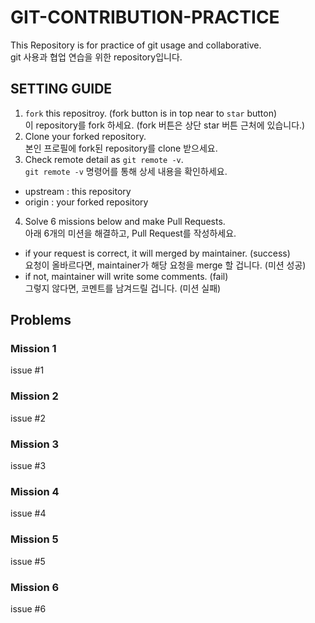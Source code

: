 # GIT-CONTRIBUTION-PRACTICE

This Repository is for practice of git usage and collaborative. <br />
git 사용과 협업 연습을 위한 repository입니다.

## SETTING GUIDE

1. `fork` this repositroy. (fork button is in top near to `star` button) <br />
   이 repository를 fork 하세요. (fork 버튼은 상단 star 버튼 근처에 있습니다.)
2. Clone your forked repository. <br />
   본인 프로필에 fork된 repository를 clone 받으세요.
3. Check remote detail as `git remote -v`. <br />
   `git remote -v` 명령어를 통해 상세 내용을 확인하세요.

- upstream : this repository
- origin : your forked repository

4. Solve 6 missions below and make Pull Requests. <br />
   아래 6개의 미션을 해결하고, Pull Request를 작성하세요.

- if your request is correct, it will merged by maintainer. (success) <br />
  요청이 올바르다면, maintainer가 해당 요청을 merge 할 겁니다. (미션 성공)
- if not, maintainer will write some comments. (fail) <br />
  그렇지 않다면, 코멘트를 남겨드릴 겁니다. (미션 실패)

## Problems

### Mission 1

issue #1

### Mission 2

issue #2

### Mission 3

issue #3

### Mission 4

issue #4

### Mission 5

issue #5

### Mission 6

issue #6

